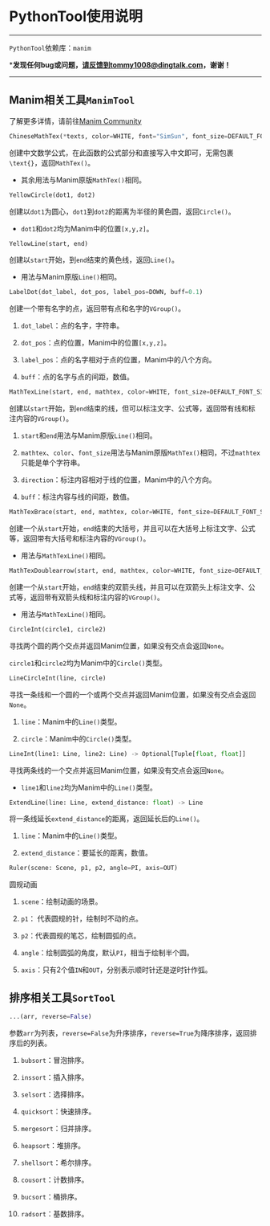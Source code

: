 # PythonTool使用说明

---

`PythonTool`依赖库：`manim`

***发现任何bug或问题，请反馈到tommy1008@dingtalk.com，谢谢！**

---

## $\text{Manim}$相关工具`ManimTool`

了解更多详情，请前往[$\text{Manim Community}$](https://www.manim.community)

```python
ChineseMathTex(*texts, color=WHITE, font="SimSun", font_size=DEFAULT_FONT_SIZE, tex_to_color_map={})
```

创建中文数学公式，在此函数的公式部分和直接写入中文即可，无需包裹`\text{}`，返回`MathTex()`。

- 其余用法与$\text{Manim}$原版`MathTex()`相同。

```python
YellowCircle(dot1, dot2)
```

创建以`dot1`为圆心，`dot1`到`dot2`的距离为半径的黄色圆，返回`Circle()`。

- `dot1`和`dot2`均为$\text{Manim}$中的位置`[x,y,z]`。

```python
YellowLine(start, end)
```

创建以`start`开始，到`end`结束的黄色线，返回`Line()`。

- 用法与$\text{Manim}$原版`Line()`相同。

```python
LabelDot(dot_label, dot_pos, label_pos=DOWN, buff=0.1)
```

创建一个带有名字的点，返回带有点和名字的`VGroup()`。

1. `dot_label`：点的名字，字符串。

2. `dot_pos`：点的位置，$\text{Manim}$中的位置`[x,y,z]`。

3. `label_pos`：点的名字相对于点的位置，$\text{Manim}$中的八个方向。

4. `buff`：点的名字与点的间距，数值。

```python
MathTexLine(start, end, mathtex, color=WHITE, font_size=DEFAULT_FONT_SIZE, direction=UP, buff=0.5):
```

创建以`start`开始，到`end`结束的线，但可以标注文字、公式等，返回带有线和标注内容的`VGroup()`。

1. `start`和`end`用法与$\text{Manim}$原版`Line()`相同。

2. `mathtex`、`color`、`font_size`用法与$\text{Manim}$原版`MathTex()`相同，不过`mathtex`只能是单个字符串。

3. `direction`：标注内容相对于线的位置，$\text{Manim}$中的八个方向。

4. `buff`：标注内容与线的间距，数值。

```python
MathTexBrace(start, end, mathtex, color=WHITE, font_size=DEFAULT_FONT_SIZE, direction=UP, buff=0.5)
```

创建一个从`start`开始，`end`结束的大括号，并且可以在大括号上标注文字、公式等，返回带有大括号和标注内容的`VGroup()`。

- 用法与`MathTexLine()`相同。

```python
MathTexDoublearrow(start, end, mathtex, color=WHITE, font_size=DEFAULT_FONT_SIZE, direction=UP, buff=0.5)
```

创建一个从`start`开始，`end`结束的双箭头线，并且可以在双箭头上标注文字、公式等，返回带有双箭头线和标注内容的`VGroup()`。

- 用法与`MathTexLine()`相同。

```python
CircleInt(circle1, circle2)
```

寻找两个圆的两个交点并返回$\text{Manim}$位置，如果没有交点会返回`None`。

`circle1`和`circle2`均为$\text{Manim}$中的`Circle()`类型。

```python
LineCircleInt(line, circle)
```

寻找一条线和一个圆的一个或两个交点并返回$\text{Manim}$位置，如果没有交点会返回`None`。

1. `line`：$\text{Manim}$中的`Line()`类型。

2. `circle`：$\text{Manim}$中的`Circle()`类型。

```python
LineInt(line1: Line, line2: Line) -> Optional[Tuple[float, float]]
```

寻找两条线的一个交点并返回$\text{Manim}$位置，如果没有交点会返回`None`。

- `line1`和`line2`均为$\text{Manim}$中的`Line()`类型。

```python
ExtendLine(line: Line, extend_distance: float) -> Line
```

将一条线延长`extend_distance`的距离，返回延长后的`Line()`。

1. `line`：$\text{Manim}$中的`Line()`类型。

2. `extend_distance`：要延长的距离，数值。

```python
Ruler(scene: Scene, p1, p2, angle=PI, axis=OUT)
```

 圆规动画

1. `scene`：绘制动画的场景。

2. `p1`： 代表圆规的针，绘制时不动的点。

3. `p2`：代表圆规的笔芯，绘制圆弧的点。

4. `angle`：绘制圆弧的角度，默认`PI`，相当于绘制半个圆。

5. `axis`：只有2个值`IN`和`OUT`，分别表示顺时针还是逆时针作弧。

## 排序相关工具`SortTool`

```python
...(arr, reverse=False)
```

参数`arr`为列表，`reverse=False`为升序排序，`reverse=True`为降序排序，返回排序后的列表。

1. `bubsort`：冒泡排序。

2. `inssort`：插入排序。

3. `selsort`：选择排序。

4. `quicksort`：快速排序。

5. `mergesort`：归并排序。

6. `heapsort`：堆排序。

7. `shellsort`：希尔排序。

8. `cousort`：计数排序。

9. `bucsort`：桶排序。

10. `radsort`：基数排序。

